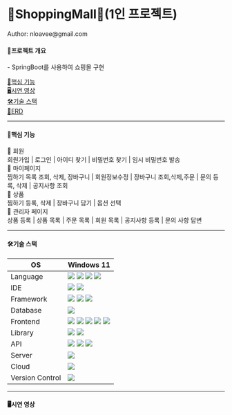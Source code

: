<h1>🛒ShoppingMall🛒(1인 프로젝트)</h1>
Author: nloavee@gmail.com

<h4>💬프로젝트 개요</h4>
- SpringBoot를 사용하여 쇼핑몰 구현 


<a href="#">🔎핵심 기능</a><br>
<a href="#">🖥시연 영상</a><br>
<a href="#">🛠기술 스택</a><br>
<a href="#">📄ERD</a>

<hr>

<h4>🔎핵심 기능</h4>
<div>
  👫 회원 <br>
  회원가입  |  로그인 | 아이디 찾기 | 비밀번호 찾기 | 임시 비밀번호 발송<br>
  🎁 마이페이지 <br>
  찜하기 목록 조회, 삭제, 장바구니 | 회원정보수정 | 장바구니 조회,삭제,주문 | 문의 등록, 삭제 | 공지사항 조회 <br>
  👕 상품 <br>
  찜하기 등록, 삭제 | 장바구니 담기 | 옵션 선택<br>
  📑 관리자 페이지<br>
  상품 등록 | 상품 목록 | 주문 목록 | 회원 목록 | 공지사항 등록 | 문의 사항 답변 <br>
</div>

<hr>
<h4>🛠기술 스택</h4>
<table>
  <thead>
    <tr>
      <th>OS</th>
      <th>Windows 11</th>
    </tr>
  </thead>
  <tbody>
    <tr>
      <td>Language</td>
      <td><img src="https://img.shields.io/badge/JAVA-white?style=flat-square&logo=java&logoColor=black"/>   
      <img src="https://img.shields.io/badge/HTML-white?style=flat-square&logo=html&logoColor=blacke"/>  
      <img src="https://img.shields.io/badge/CSS-white?style=flat-square&logo=css&logoColor=black"/>  
      <img src="https://img.shields.io/badge/JAVASCRIPT-white?style=flat-square&logo=javascript&logoColor=black"/></td>
    </tr>
    <tr>
      <td>IDE</td>
      <td><img src="https://img.shields.io/badge/STS4-white?style=flat-square&logo=spring&logoColor=black"/>
      <img src="https://img.shields.io/badge/ECLIPSE-white?style=flat-square&logo=STS4&logoColor=black"/> </td>
    </tr>
    <tr>
      <td>Framework</td>
      <td><img src="https://img.shields.io/badge/SpingBoot-A0D468?style=flat-square&logo=Springboot&logoColor=white"/>
      <img src="https://img.shields.io/badge/MyBatis-FC1717?style=flat-square&logo=MyBatis&logoColor=white"/>
         <img src="https://img.shields.io/badge/JPA-B2B1E3?style=flat-square&logo=MyBatis&logoColor=white"/>
      </td>
    </tr>
    <tr>
      <td>Database</td>
      <td><img src="https://img.shields.io/badge/MySQL-3F85F5?style=flat-square&logo=MySQL&logoColor=white"/>
      </td>
    </tr>
    <tr>
      <td>Frontend</td>
      <td><img src="https://img.shields.io/badge/HTML-F28211?style=flat-square&logo=HTML5&logoColor=white"/>
      <img src="https://img.shields.io/badge/CSS-F2EE13?style=flat-square&logo=css3&logoColor=white"/>
      <img src="https://img.shields.io/badge/JAVASCRIPT-F2D011?style=flat-square&logo=javascript&logoColor=white"/>
      <img src="https://img.shields.io/badge/JQUERY-118DF2?style=flat-square&logo=jquery&logoColor=white"/>
      <img src="https://img.shields.io/badge/AJAX-11C9F2?style=flat-square&logo=ajax&logoColor=white"/>
      </td>
    </tr>
      <tr>
      <td>Library</td>
      <td><img src="https://img.shields.io/badge/THYMELEAF-2E7800?style=flat-square&logo=THYMELEAF&logoColor=white"/>
      <img src="https://img.shields.io/badge/JUNIT5-58E307?style=flat-square&logo=JUNIT5&logoColor=white"/>  
      </td>
    </tr>
    <tr>
      <td>API</td>
      <td><img src="https://img.shields.io/badge/JAVA MAIL-7893F5?style=flat-square&logo=JAVA MAIL&logoColor=white"/>
      <img src="https://img.shields.io/badge/DAUM POSTCODE-D09AED?style=flat-square&logo=DAUM POSTCODE&logoColor=white"/>  
      <img src="https://img.shields.io/badge/DAUM BOOTSTRAP-AF29F2?style=flat-square&logo=bootstrap&logoColor=white"/>  
      </td>
    </tr>
    <tr>
      <td>Server</td>
      <td><img src="https://img.shields.io/badge/APACHE TOMCAT-F5D856?style=flat-square&logo=apache tomcat&logoColor=black"/>
      </td>
    </tr>
        <tr>
      <td>Cloud</td>
      <td><img src="https://img.shields.io/badge/AWS-1923B0?style=flat-square&logo=Amazon Web Services&logoColor=white"/>
      </td>
    </tr>
            <tr>
      <td>Version Control</td>
      <td><img src="https://img.shields.io/badge/GITHUB-black?style=flat-square&logo=github&logoColor=white"/>
      </td>
    </tr>
    
  </tbody>
  
</table>

<hr>
<h4>🖥시연 영상</h4>



